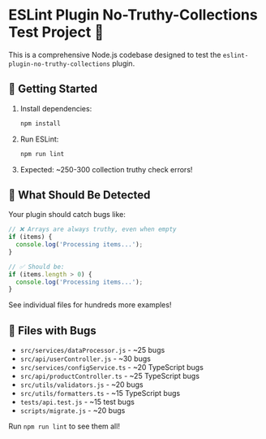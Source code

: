 # ESLint Plugin No-Truthy-Collections Test Project 🚨

This is a comprehensive Node.js codebase designed to test the `eslint-plugin-no-truthy-collections` plugin.

## 🚀 Getting Started

1. Install dependencies:
   ```bash
   npm install
   ```

2. Run ESLint:
   ```bash
   npm run lint
   ```

3. Expected: ~250-300 collection truthy check errors!

## 🐛 What Should Be Detected

Your plugin should catch bugs like:

```javascript
// ❌ Arrays are always truthy, even when empty
if (items) {  
  console.log('Processing items...');
}

// ✅ Should be:
if (items.length > 0) {
  console.log('Processing items...');
}
```

See individual files for hundreds more examples!

## 📁 Files with Bugs

- `src/services/dataProcessor.js` - ~25 bugs
- `src/api/userController.js` - ~30 bugs  
- `src/services/configService.ts` - ~20 TypeScript bugs
- `src/api/productController.ts` - ~25 TypeScript bugs
- `src/utils/validators.js` - ~20 bugs
- `src/utils/formatters.ts` - ~15 TypeScript bugs
- `tests/api.test.js` - ~15 test bugs
- `scripts/migrate.js` - ~20 bugs

Run `npm run lint` to see them all!
